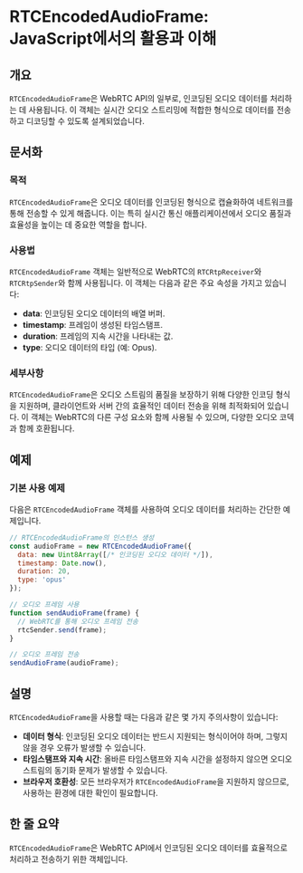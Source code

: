 <!--
Meta Description: # RTCEncodedAudioFrame: JavaScript에서의 활용과 이해 ## 개요 `RTCEncodedAudioFrame`은 WebRTC API의 일부로, 인코딩된 오디오 데이터를 처리하는 데 사용됩니다. 이 객체는 실시간 오디오 스트리밍에 적합한 형식으로 데...
Meta Keywords: 오디오, rtcencodedaudioframe, 인코딩된, 데이터를, 있습니다
-->

# RTCEncodedAudioFrame: JavaScript에서의 활용과 이해

## 개요
`RTCEncodedAudioFrame`은 WebRTC API의 일부로, 인코딩된 오디오 데이터를 처리하는 데 사용됩니다. 이 객체는 실시간 오디오 스트리밍에 적합한 형식으로 데이터를 전송하고 디코딩할 수 있도록 설계되었습니다.

## 문서화
### 목적
`RTCEncodedAudioFrame`은 오디오 데이터를 인코딩된 형식으로 캡슐화하여 네트워크를 통해 전송할 수 있게 해줍니다. 이는 특히 실시간 통신 애플리케이션에서 오디오 품질과 효율성을 높이는 데 중요한 역할을 합니다.

### 사용법
`RTCEncodedAudioFrame` 객체는 일반적으로 WebRTC의 `RTCRtpReceiver`와 `RTCRtpSender`와 함께 사용됩니다. 이 객체는 다음과 같은 주요 속성을 가지고 있습니다:

- **data**: 인코딩된 오디오 데이터의 배열 버퍼.
- **timestamp**: 프레임이 생성된 타임스탬프.
- **duration**: 프레임의 지속 시간을 나타내는 값.
- **type**: 오디오 데이터의 타입 (예: Opus).

### 세부사항
`RTCEncodedAudioFrame`은 오디오 스트림의 품질을 보장하기 위해 다양한 인코딩 형식을 지원하며, 클라이언트와 서버 간의 효율적인 데이터 전송을 위해 최적화되어 있습니다. 이 객체는 WebRTC의 다른 구성 요소와 함께 사용될 수 있으며, 다양한 오디오 코덱과 함께 호환됩니다.

## 예제
### 기본 사용 예제
다음은 `RTCEncodedAudioFrame` 객체를 사용하여 오디오 데이터를 처리하는 간단한 예제입니다.

```javascript
// RTCEncodedAudioFrame의 인스턴스 생성
const audioFrame = new RTCEncodedAudioFrame({
  data: new Uint8Array([/* 인코딩된 오디오 데이터 */]),
  timestamp: Date.now(),
  duration: 20,
  type: 'opus'
});

// 오디오 프레임 사용
function sendAudioFrame(frame) {
  // WebRTC를 통해 오디오 프레임 전송
  rtcSender.send(frame);
}

// 오디오 프레임 전송
sendAudioFrame(audioFrame);
```

## 설명
`RTCEncodedAudioFrame`을 사용할 때는 다음과 같은 몇 가지 주의사항이 있습니다:

- **데이터 형식**: 인코딩된 오디오 데이터는 반드시 지원되는 형식이어야 하며, 그렇지 않을 경우 오류가 발생할 수 있습니다.
- **타임스탬프와 지속 시간**: 올바른 타임스탬프와 지속 시간을 설정하지 않으면 오디오 스트림의 동기화 문제가 발생할 수 있습니다.
- **브라우저 호환성**: 모든 브라우저가 `RTCEncodedAudioFrame`을 지원하지 않으므로, 사용하는 환경에 대한 확인이 필요합니다.

## 한 줄 요약
`RTCEncodedAudioFrame`은 WebRTC API에서 인코딩된 오디오 데이터를 효율적으로 처리하고 전송하기 위한 객체입니다.